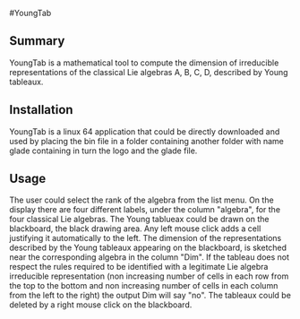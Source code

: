 #YoungTab


## Summary


YoungTab is a mathematical tool to compute the dimension of irreducible representations of the classical Lie algebras A, B, C, D, described by Young tableaux.

## Installation
YoungTab is a linux 64 application that could be directly downloaded and used by placing the bin file in a folder containing another folder with name glade containing in turn the logo and the glade file. 


## Usage

The user could select the rank of the algebra from the list menu. On the display there are four different labels, under the column "algebra", for the four classical Lie algebras. The Young tablueax could be drawn on the blackboard, the black drawing area. Any left mouse click adds a cell justifying it automatically to the left. The dimension of the representations described by the Young tableaux appearing on the blackboard, is sketched near the corresponding algebra in the column "Dim". If the tableau does not respect the rules required to be identified with a legitimate Lie algebra irreducible representation (non increasing number of cells in each row from the top to the bottom and non increasing number of cells in each column from the left to the right) the output Dim will say "no". The tableaux could be deleted by a right mouse click on the blackboard.

